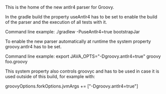 This is the home of the new antlr4 parser for Groovy.

In the gradle build the property useAntlr4 has to be set to enable the build of the parser and the execution of all tests with it.

Command line example:
./gradlew -PuseAntlr4=true bootstrapJar

To enable the new parser automatically at runtime the system property groovy.antlr4 has to be set.

Command line example:
export JAVA_OPTS="-Dgroovy.antlr4=true"
groovy foo.groovy

This system property also controls groovyc and has to be used in case it is used outside of this build, for example with:

groovyOptions.forkOptions.jvmArgs += ["-Dgroovy.antlr4=true"]
